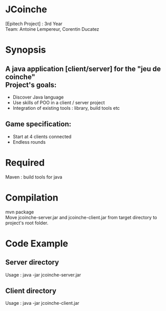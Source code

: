 # JCoinche
[Epitech Project] : 3rd Year  
Team: Antoine Lempereur, Corentin Ducatez

Synopsis
=
A java application [client/server] for the "jeu de coinche"   
Project's goals:
-
- Discover Java language
- Use skills of POO in a client / server project
- Integration of existing tools : library, build tools etc    

Game specification:
-
- Start at 4 clients connected
- Endless rounds

Required
=
Maven : build tools for java

Compilation
=
mvn package   
Move jcoinche-server.jar and jcoinche-client.jar from target directory to project's root folder.

Code Example
=

Server directory
--
Usage : java -jar jcoinche-server.jar

Client directory
--
Usage : java -jar jcoinche-client.jar
